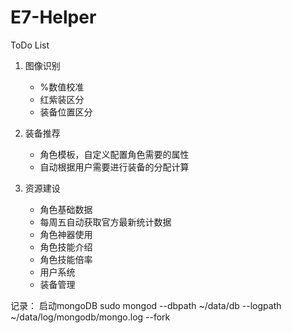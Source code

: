 # E7-Helper

ToDo List

1. 图像识别
    - %数值校准
    - 红紫装区分
    - 装备位置区分

2. 装备推荐
    - 角色模板，自定义配置角色需要的属性
    - 自动根据用户需要进行装备的分配计算

3. 资源建设
    - 角色基础数据
    - 每周五自动获取官方最新统计数据
    - 角色神器使用
    - 角色技能介绍
    - 角色技能倍率
    - 用户系统
    - 装备管理


记录：
启动mongoDB
sudo mongod --dbpath ~/data/db --logpath ~/data/log/mongodb/mongo.log --fork
